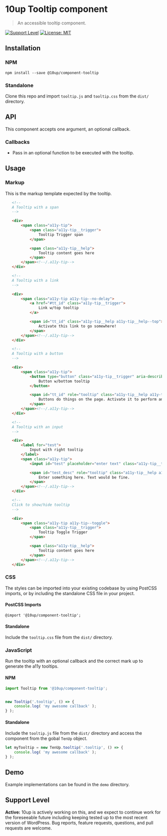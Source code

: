 # 10up Tooltip component

> An accessible tooltip component.

[![Support Level](https://img.shields.io/badge/support-active-green.svg)](#support-level) [![License: MIT](https://img.shields.io/badge/License-MIT-yellow.svg)](https://opensource.org/licenses/MIT)

## Installation

### NPM
 `npm install --save @10up/component-tooltip`

### Standalone
 Clone this repo and import `tooltip.js` and `tooltip.css` from the `dist/` directory.

## API

 This component accepts one argument, an optional callback.

### Callbacks

 - Pass in an optional function to be executed with the tooltip.

## Usage

### Markup

 This is the markup template expected by the tooltip.

 ```html
    <!--
    A Tooltip with a span
    -->

    <div>
        <span class="a11y-tip">
            <span class="a11y-tip__trigger">
                Tooltip Trigger span
            </span>

            <span class="a11y-tip__help">
                Tooltip content goes here
            </span>
        </span><!--/.a11y-tip-->
    </div>

    <!--
    A Tooltip with a link
    -->

    <div>
        <span class="a11y-tip a11y-tip--no-delay">
            <a href="#tt_id" class="a11y-tip__trigger">
                Link w/top tooltip
            </a>

            <span id="tt_id" class="a11y-tip__help a11y-tip__help--top">
                Activate this link to go somewhere!
            </span>
        </span><!--/.a11y-tip-->
    </div>

    <!--
    A Tooltip with a button
    -->

    <div>
        <span class="a11y-tip">
            <button type="button" class="a11y-tip__trigger" aria-describedby="tt_id" aria-controls="tt_id">
                Button w/bottom tooltip
            </button>

            <span id="tt_id" role="tooltip" class="a11y-tip__help a11y-tip__help--bottom">
                Buttons do things on the page. Activate it to perform an action.
            </span>
        </span><!--/.a11y-tip-->
    </div>

    <!--
    A Tooltip with an input
    -->

    <div>
        <label for="test">
            Input with right tooltip
        </label>
        <span class="a11y-tip">
            <input id="test" placeholder="enter text" class="a11y-tip__trigger" aria-describedby="test_desc" type="text">

            <span id="test_desc" role="tooltip" class="a11y-tip__help a11y-tip__help--right">
                Enter something here. Text would be fine.
            </span>
        </span><!--/.a11y-tip-->
    </div>

    <!--
    Click to show/hide tooltip
    -->

    <div>
        <span class="a11y-tip a11y-tip--toggle">
            <span class="a11y-tip__trigger">
                Tooltip Toggle Trigger
            </span>

            <span class="a11y-tip__help">
                Tooltip content goes here
            </span>
        </span><!--/.a11y-tip-->
    </div>
 ```

### CSS

 The styles can be imported into your existing codebase by using PostCSS imports, or by including the standalone CSS file in your project.

#### PostCSS Imports
 `@import '@10up/component-tooltip';`

#### Standalone
 Include the `tooltip.css` file from the `dist/` directory.

### JavaScript

 Run the tooltip with an optional callback and the correct mark up to generate the a11y tooltips.

#### NPM

```javascript
import Tooltip from '@10up/component-tooltip';


new Tooltip('.tooltip', () => {
    console.log( 'my awesome callback' );
} );
```

#### Standalone



Include the `tooltip.js` file from the `dist/` directory and access the component from the gobal `TenUp` object.

```javascript
let myTooltip = new TenUp.tooltip('.tooltip', () => {
    console.log( 'my awesome callback' );
} );
```

## Demo

Example implementations can be found in the `demo` directory.

## Support Level

**Active:** 10up is actively working on this, and we expect to continue work for the foreseeable future including keeping tested up to the most recent version of WordPress.  Bug reports, feature requests, questions, and pull requests are welcome.
